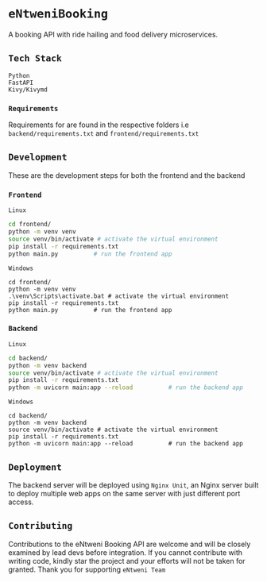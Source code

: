 # `eNtweniBooking`

A booking API with ride hailing and food delivery microservices.

## `Tech Stack`

    Python
    FastAPI
    Kivy/Kivymd

### `Requirements`

Requirements for are found in the respective folders i.e `backend/requirements.txt` and `frontend/requirements.txt`

## `Development`

These are the development steps for both the frontend and the backend

### `Frontend`

`Linux`
```bash
cd frontend/
python -m venv venv
source venv/bin/activate # activate the virtual environment
pip install -r requirements.txt
python main.py          # run the frontend app
```

`Windows`

    cd frontend/
    python -m venv venv
    .\venv\Scripts\activate.bat # activate the virtual environment
    pip install -r requirements.txt
    python main.py          # run the frontend app

### `Backend`

`Linux`
```bash
cd backend/
python -m venv backend
source venv/bin/activate # activate the virtual environment
pip install -r requirements.txt
python -m uvicorn main:app --reload          # run the backend app
```

`Windows`

    cd backend/
    python -m venv backend
    source venv/bin/activate # activate the virtual environment
    pip install -r requirements.txt
    python -m uvicorn main:app --reload          # run the backend app

## `Deployment`

The backend server will be deployed using `Nginx Unit`, an Nginx server built to deploy multiple web apps on the same server with just different port access.

## `Contributing`

Contributions to the eNtweni Booking API are welcome and will be closely examined by lead devs before integration.
If you cannot contribute with writing code, kindly star the project and your efforts will not be taken for granted.
Thank you for supporting `eNtweni Team`

